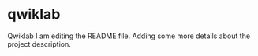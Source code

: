 # qwiklab
Qwiklab
I am editing the README file. Adding some more details about the project description.
